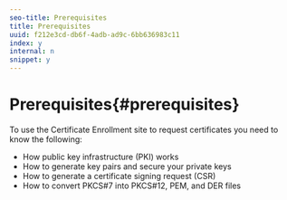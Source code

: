 ```yaml
---
seo-title: Prerequisites
title: Prerequisites
uuid: f212e3cd-db6f-4adb-ad9c-6bb636983c11
index: y
internal: n
snippet: y
---
```


# Prerequisites{#prerequisites}

To use the Certificate Enrollment site to request certificates you need to know the following:

* How public key infrastructure (PKI) works 
* How to generate key pairs and secure your private keys 
* How to generate a certificate signing request (CSR) 
* How to convert PKCS#7 into PKCS#12, PEM, and DER files

